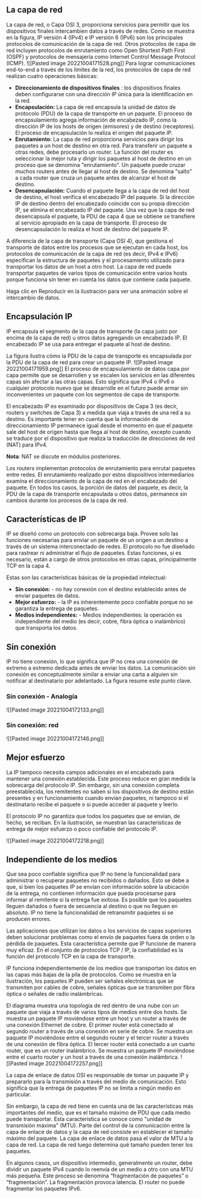 ## La capa de red

La capa de red, o Capa OSI 3, proporciona servicios para permitir que los dispositivos finales intercambien datos a través de redes. Como se muestra en la figura, IP versión 4 (IPv4) e IP versión 6 (IPv6) son los principales protocolos de comunicación de la capa de red. Otros protocolos de capa de red incluyen protocolos de enrutamiento como Open Shortest Path First (OSPF) y protocolos de mensajería como Internet Control Message Protocol (ICMP).
![[Pasted image 20221004171528.png]]
Para lograr comunicaciones end-to-end a través de los límites de la red, los protocolos de capa de red realizan cuatro operaciones básicas:

-   **Direccionamiento de dispositivos finales** : los dispositivos finales deben configurarse con una dirección IP única para la identificación en la red.
-   **Encapsulación:** La capa de red encapsula la unidad de datos de protocolo (PDU) de la capa de transporte en un paquete. El proceso de encapsulamiento agrega información de encabezado IP, como la dirección IP de los hosts de origen (emisores) y de destino (receptores). El proceso de encapsulación lo realiza el origen del paquete IP.
-   **Enrutamiento:** La capa de red proporciona servicios para dirigir los paquetes a un host de destino en otra red. Para transferir un paquete a otras redes, debe procesarlo un router. La función del router es seleccionar la mejor ruta y dirigir los paquetes al host de destino en un proceso que se denomina "enrutamiento". Un paquete puede cruzar muchos routers antes de llegar al host de destino. Se denomina "salto" a cada router que cruza un paquete antes de alcanzar el host de destino.
-   **Desencapsulación:** Cuando el paquete llega a la capa de red del host de destino, el host verifica el encabezado IP del paquete. Si la dirección IP de destino dentro del encabezado coincide con su propia dirección IP, se elimina el encabezado IP del paquete. Una vez que la capa de red desencapsula el paquete, la PDU de capa 4 que se obtiene se transfiere al servicio apropiado en la capa de transporte. El proceso de desencapsulación lo realiza el host de destino del paquete IP.

A diferencia de la capa de transporte (Capa OSI 4), que gestiona el transporte de datos entre los procesos que se ejecutan en cada host, los protocolos de comunicación de la capa de red (es decir, IPv4 e IPv6) especifican la estructura de paquetes y el procesamiento utilizado para transportar los datos de un host a otro host. La capa de red puede transportar paquetes de varios tipos de comunicación entre varios hosts porque funciona sin tener en cuenta los datos que contiene cada paquete.

Haga clic en Reproducir en la ilustración para ver una animación sobre el intercambio de datos.
## Encapsulación IP

IP encapsula el segmento de la capa de transporte (la capa justo por encima de la capa de red) u otros datos agregando un encabezado IP. El encabezado IP se usa para entregar el paquete al host de destino.

La figura ilustra cómo la PDU de la capa de transporte es encapsulada por la PDU de la capa de red para crear un paquete IP.
![[Pasted image 20221004171959.png]]
El proceso de encapsulamiento de datos capa por capa permite que se desarrollen y se escalen los servicios en las diferentes capas sin afectar a las otras capas. Esto significa que IPv4 o IPv6 o cualquier protocolo nuevo que se desarrolle en el futuro puede armar sin inconvenientes un paquete con los segmentos de capa de transporte.

El encabezado IP es examinado por dispositivos de Capa 3 (es decir, routers y switches de Capa 3) a medida que viaja a través de una red a su destino. Es importante tener en cuenta que la información de direccionamiento IP permanece igual desde el momento en que el paquete sale del host de origen hasta que llega al host de destino, excepto cuando se traduce por el dispositivo que realiza la traducción de direcciones de red (NAT) para IPv4.

**Nota**: NAT se discute en módulos posteriores.

Los routers implementan protocolos de enrutamiento para enrutar paquetes entre redes. El enrutamiento realizado por estos dispositivos intermediarios examina el direccionamiento de la capa de red en el encabezado del paquete. En todos los casos, la porción de datos del paquete, es decir, la PDU de la capa de transporte encapsulada u otros datos, permanece sin cambios durante los procesos de la capa de red.

## Características de IP

IP se diseñó como un protocolo con sobrecarga baja. Provee solo las funciones necesarias para enviar un paquete de un origen a un destino a través de un sistema interconectado de redes. El protocolo no fue diseñado para rastrear ni administrar el flujo de paquetes. Estas funciones, si es necesario, están a cargo de otros protocolos en otras capas, principalmente TCP en la capa 4.

Estas son las características básicas de la propiedad intelectual:

-   **Sin conexión:** - no hay conexión con el destino establecido antes de enviar paquetes de datos.
-   **Mejor esfuerzo:** - la IP es inherentemente poco confiable porque no se garantiza la entrega de paquetes.
-   **Medios independientes:** - Medios independientes: la operación es independiente del medio (es decir, cobre, fibra óptica o inalámbrico) que transporta los datos.


## Sin conexión

IP no tiene conexión, lo que significa que IP no crea una conexión de extremo a extremo dedicada antes de enviar los datos. La comunicación sin conexión es conceptualmente similar a enviar una carta a alguien sin notificar al destinatario por adelantado. La figura resume este punto clave.

### Sin conexión - Analogía
![[Pasted image 20221004172133.png]]
### Sin conexión: red
![[Pasted image 20221004172146.png]]
## Mejor esfuerzo

La IP tampoco necesita campos adicionales en el encabezado para mantener una conexión establecida. Este proceso reduce en gran medida la sobrecarga del protocolo IP. Sin embargo, sin una conexión completa preestablecida, los remitentes no saben si los dispositivos de destino están presentes y en funcionamiento cuando envían paquetes, ni tampoco si el destinatario recibe el paquete o si puede acceder al paquete y leerlo.

El protocolo IP no garantiza que todos los paquetes que se envían, de hecho, se reciban. En la ilustración, se muestran las características de entrega de mejor esfuerzo o poco confiable del protocolo IP.

![[Pasted image 20221004172218.png]]
## Independiente de los medios

Que sea poco confiable significa que IP no tiene la funcionalidad para administrar o recuperar paquetes no recibidos o dañados. Esto se debe a que, si bien los paquetes IP se envían con información sobre la ubicación de la entrega, no contienen información que pueda procesarse para informar al remitente si la entrega fue exitosa. Es posible que los paquetes lleguen dañados o fuera de secuencia al destino o que no lleguen en absoluto. IP no tiene la funcionalidad de retransmitir paquetes si se producen errores.

Las aplicaciones que utilizan los datos o los servicios de capas superiores deben solucionar problemas como el envío de paquetes fuera de orden o la pérdida de paquetes. Esta característica permite que IP funcione de manera muy eficaz. En el conjunto de protocolos TCP / IP, la confiabilidad es la función del protocolo TCP en la capa de transporte.

IP funciona independientemente de los medios que transportan los datos en las capas más bajas de la pila de protocolos. Como se muestra en la ilustración, los paquetes IP pueden ser señales electrónicas que se transmiten por cables de cobre, señales ópticas que se transmiten por fibra óptica o señales de radio inalámbricas.

El diagrama muestra una topología de red dentro de una nube con un paquete que viaja a través de varios tipos de medios entre dos hosts. Se muestra un paquete IP moviéndose entre un host y un router a través de una conexión Ethernet de cobre. El primer router está conectado al segundo router a través de una conexión en serie de cobre. Se muestra un paquete IP moviéndose entre el segundo router y el tercer router a través de una conexión de fibra óptica. El tercer router está conectado a un cuarto router, que es un router inalámbrico. Se muestra un paquete IP moviéndose entre el cuarto router y un host a través de una conexión inalámbrica.
![[Pasted image 20221004172257.png]]

La capa de enlace de datos OSI es responsable de tomar un paquete IP y prepararlo para la transmisión a través del medio de comunicación. Esto significa que la entrega de paquetes IP no se limita a ningún medio en particular.

Sin embargo, la capa de red tiene en cuenta una de las características más importantes del medio, que es el tamaño máximo de PDU que cada medio puede transportar. Esta característica se conoce como "unidad de transmisión máxima" (MTU). Parte del control de la comunicación entre la capa de enlace de datos y la capa de red consiste en establecer el tamaño máximo del paquete. La capa de enlace de datos pasa el valor de MTU a la capa de red. La capa de red luego determina qué tamaño pueden tener los paquetes.

En algunos casos, un dispositivo intermedio, generalmente un router, debe dividir un paquete IPv4 cuando lo reenvía de un medio a otro con una MTU más pequeña. Este proceso se denomina “fragmentación de paquetes” o “fragmentación”. La fragmentación provoca latencia. El router no puede fragmentar los paquetes IPv6.
